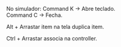 No simulador: Command K -> Abre teclado.   
              Command C -> Fecha.  
  
Alt + Arrastar item na tela duplica item.  
  
Ctrl + Arrastar associa na controller.  